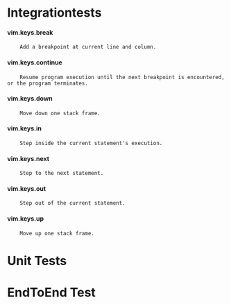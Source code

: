 # Integrationtests

#### vim.keys.break

		Add a breakpoint at current line and column.

#### vim.keys.continue

		Resume program execution until the next breakpoint is encountered, or the program terminates.

#### vim.keys.down

		Move down one stack frame.

#### vim.keys.in

		Step inside the current statement's execution.

#### vim.keys.next

		Step to the next statement.

#### vim.keys.out

		Step out of the current statement.

#### vim.keys.up

		Move up one stack frame.


# Unit Tests

# EndToEnd Test

